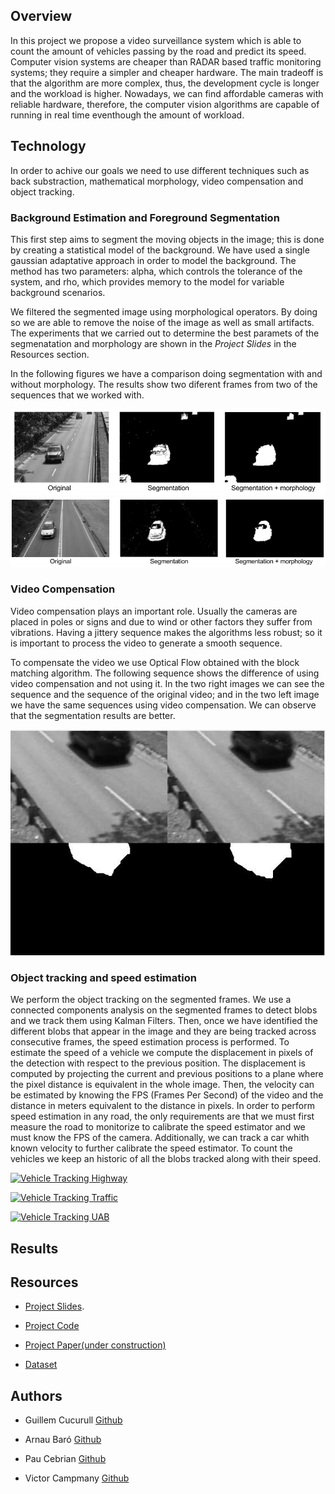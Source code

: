 ## Overview
In this project we propose a video surveillance system which is able to count the amount of vehicles passing by the road and predict its speed. Computer vision systems are cheaper than RADAR based traffic monitoring systems; they require a simpler and cheaper hardware. The main tradeoff is that the algorithm are more complex, thus, the development cycle is longer and the workload is higher. Nowadays, we can find affordable cameras with reliable hardware, therefore, the computer vision algorithms are capable of running in real time eventhough the amount of workload.

## Technology
In order to achive our goals we need to use different techniques such as back substraction, mathematical morphology, video compensation and object tracking.

### Background Estimation and Foreground Segmentation
This first step aims to segment the moving objects in the image; this is done by creating a statistical model of the background. We have used a single gaussian adaptative approach in order to model the background. The method has two parameters: alpha, which controls the tolerance of the system, and rho, which provides memory to the model for variable background scenarios. 

We filtered the segmented image using morphological operators. By doing so we are able to remove the noise of the image as well as small artifacts. The experiments that we carried out to determine the best paramets of the segmenatation and morphology are shown in the *Project Slides* in the Resources section.

In the following figures we have a comparison doing segmentation with and without morphology. The results show two diferent frames from two of the sequences that we worked with. 


<img src="images/comparison_morpho.png" alt="hi" class="inline"/>

<img src="images/uabseg_comparison.png" alt="hi" class="inline"/>

### Video Compensation
Video compensation plays an important role. Usually the cameras are placed in poles or signs and due to wind or other factors they suffer from vibrations. Having a jittery sequence makes the algorithms less robust; so it is important to process the video to generate a smooth sequence.

To compensate the video we use Optical Flow obtained with the block matching algorithm. The following sequence shows the difference of using video compensation and not using it. In  the two right images we can see the sequence and the sequence of the original video; and in the two left image we have the same sequences using video compensation. We can observe that the segmentation results are better.

<img src="images/compare_compensation.gif" alt="hi" class="inline"/>

### Object tracking and speed estimation

We perform the object tracking on the segmented frames. We use a connected components analysis on the segmented frames to detect blobs and we track them using Kalman Filters. Then, once we have identified the different blobs that appear in the image and they are being tracked across consecutive frames, the speed estimation process is performed. To estimate the speed of a vehicle we compute the displacement in pixels of the detection with respect to the previous position. The displacement is computed by projecting the current and previous positions to a plane where the pixel distance is equivalent in the whole image. Then, the velocity can be estimated by knowing the FPS (Frames Per Second) of the video and the distance in meters equivalent to the distance in pixels.
In order to perform speed estimation in any road, the only requirements are that we must first measure the road to monitorize to calibrate the speed estimator and we must know the FPS of the camera. Additionally, we can track a car whith known velocity to further calibrate the speed estimator.
To count the vehicles we keep an historic of all the blobs tracked along with their speed.

[![Vehicle Tracking Highway](https://www.youtube.com/watch?v=-3E01X6paSo)](https://www.youtube.com/watch?v=-3E01X6paSo)

[![Vehicle Tracking Traffic](https://www.youtube.com/watch?v=fXpIVU2_rl0)](https://www.youtube.com/watch?v=fXpIVU2_rl0)

[![Vehicle Tracking UAB](https://www.youtube.com/watch?v=8Q21Hjj9Gsk)](https://www.youtube.com/watch?v=8Q21Hjj9Gsk)

## Results


## Resources
* [Project Slides](https://docs.google.com/presentation/d/1YJnj8e_IcnCdWf5vRDw2Jt1kaXgdwhmclmG2308rm10/edit#slide=id.g20d2e7dda2_0_134).

* [Project Code](https://github.com/mcv-m4-video/mcv-m4-2017-team6)

* [Project Paper(under construction)]()

* [Dataset](http://www.changedetection.net/)

## Authors
* Guillem Cucurull [Github](https://github.com/gcucurull)

* Arnau Baró [Github](https://github.com/arbamas)

* Pau Cebrian [Github](https://github.com/paucebr)

* Victor Campmany [Github](https://github.com/vcampmany)
